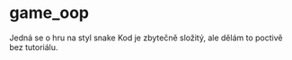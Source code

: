 # game_oop
Jedná se o hru na styl snake
Kod je zbytečně složitý, ale dělám to poctivě bez tutoriálu. 
